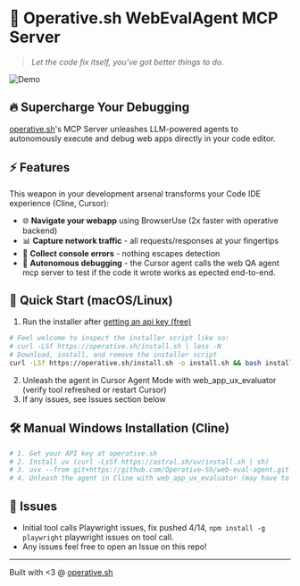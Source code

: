 # 🚀 Operative.sh WebEvalAgent MCP Server

> *Let the code fix itself, you've got better things to do.*

![Demo](./demo.gif)



## 🔥 Supercharge Your Debugging

[operative.sh](https://www.operative.sh)'s MCP Server unleashes LLM-powered agents to autonomously execute and debug web apps directly in your code editor.

## ⚡ Features

This weapon in your development arsenal transforms your Code IDE experience (Cline, Cursor):

- 🌐 **Navigate your webapp** using BrowserUse (2x faster with operative backend)
- 📊 **Capture network traffic** - all requests/responses at your fingertips
- 🚨 **Collect console errors** - nothing escapes detection
- 🤖 **Autonomous debugging** - the Cursor agent calls the web QA agent mcp server to test if the code it wrote works as epected end-to-end.

## 🏁 Quick Start (macOS/Linux)


1. Run the installer after [getting an api key (free)](https://www.operative.sh) 
```bash
# Feel welcome to inspect the installer script like so:
# curl -LSf https://operative.sh/install.sh | less -N
# Download, install, and remove the installer script
curl -LSf https://operative.sh/install.sh -o install.sh && bash install.sh && rm install.sh
```
2. Unleash the agent in Cursor Agent Mode with web_app_ux_evaluator (verify tool refreshed or restart Cursor)
3. If any issues, see Issues section below

## 🛠️ Manual Windows Installation (Cline) 
```bash
# 1. Get your API key at operative.sh
# 2. Install uv (curl -LsSf https://astral.sh/uv/install.sh | sh)
# 3. uvx --from git+https://github.com/Operative-Sh/web-eval-agent.git playwright install
# 4. Unleash the agent in Cline with web_app_ux_evaluator (may have to restart Cline) 
```
## 🚨 Issues 
- Initial tool calls Playwright issues, fix pushed 4/14, `npm install -g playwright` playwright issues on tool call. 
- Any issues feel free to open an Issue on this repo! 

---

Built with <3 @ [operative.sh](https://www.operative.sh)
